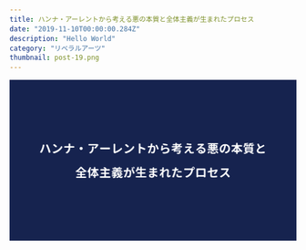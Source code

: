 ```yaml
---
title: ハンナ・アーレントから考える悪の本質と全体主義が生まれたプロセス
date: "2019-11-10T00:00:00.284Z"
description: "Hello World"
category: "リベラルアーツ"
thumbnail: post-19.png
---
```


![](./post-19.png)